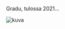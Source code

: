 Gradu, tulossa 2021...

![kuva](https://user-images.githubusercontent.com/44288480/114426842-22d14480-9bc3-11eb-88fb-e3cf8dab9ed2.png)
